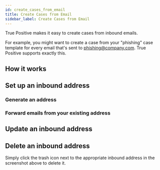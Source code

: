 ```yaml
---
id: create_cases_from_email
title: Create Cases from Email
sidebar_label: Create Cases from Email
---
```


True Positive makes it easy to create cases from inbound emails.

For example, you might want to create a case from your "phishing" case template for every email that's sent to phishing@company.com. True Positive supports exactly this.

## How it works

## Set up an inbound address

### Generate an address

### Forward emails from your existing address

## Update an inbound address

## Delete an inbound address

Simply click the trash icon next to the appropriate inbound address in the screenshot above to delete it.
